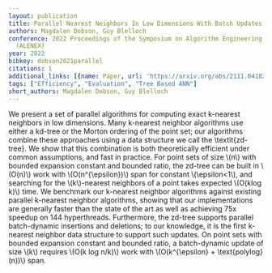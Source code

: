 ```yaml
---
layout: publication
title: Parallel Nearest Neighbors In Low Dimensions With Batch Updates
authors: Magdalen Dobson, Guy Blelloch
conference: 2022 Proceedings of the Symposium on Algorithm Engineering and Experiments
  (ALENEX)
year: 2022
bibkey: dobson2021parallel
citations: 1
additional_links: [{name: Paper, url: 'https://arxiv.org/abs/2111.04182'}]
tags: ["Efficiency", "Evaluation", "Tree Based ANN"]
short_authors: Magdalen Dobson, Guy Blelloch
---
```

We present a set of parallel algorithms for computing exact k-nearest
neighbors in low dimensions. Many k-nearest neighbor algorithms use either a
kd-tree or the Morton ordering of the point set; our algorithms combine these
approaches using a data structure we call the \textit\{zd-tree\}. We show that
this combination is both theoretically efficient under common assumptions, and
fast in practice. For point sets of size \\(n\\) with bounded expansion constant
and bounded ratio, the zd-tree can be built in \\(O(n)\\) work with
\\(O(n^\{\epsilon\})\\) span for constant \\(\epsilon<1\\), and searching for the
\\(k\\)-nearest neighbors of a point takes expected \\(O(klog k)\\) time. We benchmark
our k-nearest neighbor algorithms against existing parallel k-nearest neighbor
algorithms, showing that our implementations are generally faster than the
state of the art as well as achieving 75x speedup on 144 hyperthreads.
Furthermore, the zd-tree supports parallel batch-dynamic insertions and
deletions; to our knowledge, it is the first k-nearest neighbor data structure
to support such updates. On point sets with bounded expansion constant and
bounded ratio, a batch-dynamic update of size \\(k\\) requires \\(O(k log n/k)\\) work
with \\(O(k^\{\epsilon\} + \text\{polylog\}(n))\\) span.